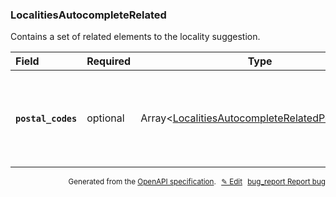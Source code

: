 <!--- This is a generated file, do not edit! -->
<!--- [START woosmap_http_schema_localitiesautocompleterelated] -->
<h3 class="schema-object" id="LocalitiesAutocompleteRelated">LocalitiesAutocompleteRelated</h3>

Contains a set of related elements to the locality suggestion.

| Field                                                                                                                          | Required | Type                                                                                                                                       | Description                                                                                                                                                                                                                    |
| :----------------------------------------------------------------------------------------------------------------------------- | -------- | ------------------------------------------------------------------------------------------------------------------------------------------ | ------------------------------------------------------------------------------------------------------------------------------------------------------------------------------------------------------------------------------ |
| <h4 id="LocalitiesAutocompleteRelated-postal_codes" class="add-link schema-object-property-key"><code>postal_codes</code></h4> | optional | Array&lt;[LocalitiesAutocompleteRelatedPostalCode](#LocalitiesAutocompleteRelatedPostalCode "LocalitiesAutocompleteRelatedPostalCode")&gt; | <div class="ref-property-description"><p>Postal codes related to the locality suggestion.</p><p>See <a href="#LocalitiesAutocompleteRelatedPostalCode">LocalitiesAutocompleteRelatedPostalCode</a> for more information.</div> |

<p style="text-align: right; font-size: smaller;">Generated from the <a data-label="openapi-github" href="https://github.com/woosmap/openapi-specification" title="Woosmap OpenAPI Specification" class="external">OpenAPI specification</a>.
<a data-label="openapi-github-woosmap-http-schema-localitiesautocompleterelated" data-action="edit" style="margin-left: 5px;" href="https://github.com/woosmap/openapi-specification/blob/main/specification/schemas/LocalitiesAutocompleteRelated.yml" title="Edit on GitHub">✎ Edit</a>
<a data-label="openapi-github-woosmap-http-schema-localitiesautocompleterelated" data-action="bug" style="margin-left: 5px;" href="https://github.com/woosmap/openapi-specification/issues/new?assignees=&labels=type%3A+bug%2C+triage+me&template=bug_report.md&title=[schemas] Bug - LocalitiesAutocompleteRelated" title="File bug for schemas on GitHub"><span class="material-icons">bug_report</span> Report bug</a>
</p>

<!--- [END woosmap_http_schema_localitiesautocompleterelated] -->
